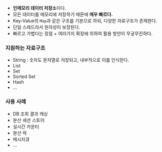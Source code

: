- **인메모리 데이터 저장소**이다.
- 모든 데이터를 메모리에 저장하기 때문에 **매우 빠르다.**
- Key-Value의 `Map`과 같은 구조를 기본으로 하되, 다양한 자료구조가 존재한다.
- 단일 스레드라서 원자성이 보장된다.
- 빠르고 가볍다는 장점 + 여러가지 확장에 의하여 활용 방안이 무궁무진하다.
### 지원하는 자료구조
- String : 숫자도 문자열로 저장되고, 내부적으로 이를 인식한다.
- List
- Set
- Sorted Set
- Hash
- ...
### 사용 사례
- DB 조회 결과 캐싱
- 분산 세션 스토어
- 실시간 카운터
- 분산 락
- 메시지큐
- ...
